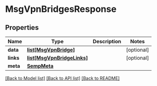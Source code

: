 # MsgVpnBridgesResponse

## Properties
Name | Type | Description | Notes
------------ | ------------- | ------------- | -------------
**data** | [**list[MsgVpnBridge]**](MsgVpnBridge.md) |  | [optional] 
**links** | [**list[MsgVpnBridgeLinks]**](MsgVpnBridgeLinks.md) |  | [optional] 
**meta** | [**SempMeta**](SempMeta.md) |  | 

[[Back to Model list]](../README.md#documentation-for-models) [[Back to API list]](../README.md#documentation-for-api-endpoints) [[Back to README]](../README.md)


